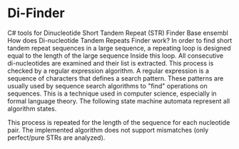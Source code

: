 # Di-Finder
C# tools for Dinucleotide Short Tandem Repeat (STR) Finder Base ensembl 
How does Di-nucleotide Tandem Repeats Finder work?
In order to find short tandem repeat sequences in a large sequence, a repeating loop is designed equal to the length of the large sequence Inside this loop.
All consecutive di-nucleotides are examined and their list is extracted.
This process is checked by a regular expression algorithm. 
A regular expression is a sequence of characters that defines a search pattern.
These patterns are usually used by sequence search algorithms to "find" operations on sequences.
This is a technique used in computer science, especially in formal language theory.
The following state machine automata represent all algorithm states.

This process is repeated for the length of the sequence for each nucleotide pair.
The implemented algorithm does not support mismatches (only perfect/pure STRs are analyzed). 
 
